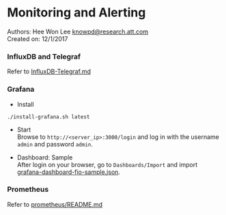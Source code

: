 # Monitoring and Alerting 
Authors: Hee Won Lee <knowpd@research.att.com>  
Created on: 12/1/2017   

### InfluxDB and Telegraf
Refer to [InfluxDB-Telegraf.md](./InfluxDB-Telegraf.md)

### Grafana
* Install   
```
./install-grafana.sh latest
```

* Start  
Browse to `http://<server_ip>:3000/login`  and log in with the username `admin` and password `admin`.

* Dashboard: Sample  
After login on your browser, go to `Dashboards/Import` and import [grafana-dashboard-fio-sample.json](grafana-dashboard-fio-sample.json).

### Prometheus
Refer to [prometheus/README.md](./prometheus/README.md)
